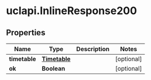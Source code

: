 # uclapi.InlineResponse200

## Properties

Name | Type | Description | Notes
------------ | ------------- | ------------- | -------------
**timetable** | [**Timetable**](Timetable.md) |  | [optional] 
**ok** | **Boolean** |  | [optional] 


